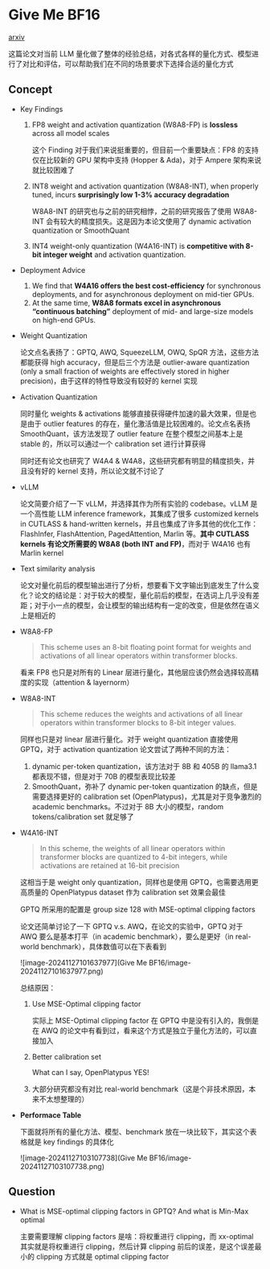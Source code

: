 # Give Me BF16

[arxiv](https://arxiv.org/abs/2411.02355)

这篇论文对当前 LLM 量化做了整体的经验总结，对各式各样的量化方式、模型进行了对比和评估，可以帮助我们在不同的场景要求下选择合适的量化方式

## Concept

- Key Findings

  1. FP8 weight and activation quantization (W8A8-FP) is **lossless** across all model scales

     这个 Finding 对于我们来说挺重要的，但目前一个重要缺点：FP8 的支持仅在比较新的 GPU 架构中支持 (Hopper & Ada)，对于 Ampere 架构来说就比较困难了

  2. INT8 weight and activation quantization (W8A8-INT), when properly tuned, incurs **surprisingly low 1-3% accuracy degradation**

     W8A8-INT 的研究也与之前的研究相悖，之前的研究报告了使用 W8A8-INT 会有较大的精度损失。这是因为本论文使用了 dynamic activation quantization or SmoothQuant

  3. INT4 weight-only quantization (W4A16-INT) is **competitive with 8-bit integer weight** and activation quantization.

- Deployment Advice

  1. We find that **W4A16 offers the best cost-efficiency** for synchronous deployments, and for asynchronous deployment on mid-tier GPUs.
  2.  At the same time, **W8A8 formats excel in asynchronous “continuous batching”** deployment of mid- and large-size models on high-end GPUs.

- Weight Quantization

  论文点名表扬了：GPTQ, AWQ, SqueezeLLM, OWQ, SpQR 方法，这些方法都能获得 high accuracy，但是后三个方法是 outlier-aware quantization (only a small fraction of weights are effectively stored in higher precision)，由于这样的特性导致没有较好的 kernel 实现

- Activation Quantization

  同时量化 weights & activations 能够直接获得硬件加速的最大效果，但是也是由于 outlier features 的存在，量化激活值是比较困难的。论文点名表扬 SmoothQuant，该方法发现了 outlier feature 在整个模型之间基本上是 stable 的，所以可以通过一个 calibration set 进行计算获得

  同时还有论文也研究了 W4A4 & W4A8，这些研究都有明显的精度损失，并且没有好的 kernel 支持，所以论文就不讨论了

- vLLM

  论文简要介绍了一下 vLLM，并选择其作为所有实验的 codebase。vLLM 是一个高性能 LLM inference framework，其集成了很多 customized kernels in CUTLASS & hand-written kernels，并且也集成了许多其他的优化工作：FlashInfer, FlashAttention, PagedAttention, Marlin 等。**其中 CUTLASS kernels 有论文所需要的 W8A8 (both INT and FP)**，而对于 W4A16 也有 Marlin kernel

- Text similarity analysis

  论文对量化前后的模型输出进行了分析，想要看下文字输出到底发生了什么变化？论文的结论是：对于较大的模型，量化前后的模型，在选词上几乎没有差距；对于小一点的模型，会让模型的输出结构有一定的改变，但是依然在语义上是相近的

- W8A8-FP

  > This scheme uses an 8-bit floating point format for weights and activations of all linear operators within transformer blocks.

  看来 FP8 也只是对所有的 Linear 层进行量化，其他层应该仍然会选择较高精度的实现（attention & layernorm）

- W8A8-INT

  > This scheme reduces the weights and activations of all linear operators within transformer blocks to 8-bit integer values.

  同样也只是对 linear 层进行量化。对于 weight quantization 直接使用 GPTQ，对于 activation quantization 论文尝试了两种不同的方法：

  1. dynamic per-token quantization，该方法对于 8B 和 405B 的 llama3.1 都表现不错，但是对于 70B 的模型表现比较差
  2. SmoothQuant，弥补了 dynamic per-token quantization 的缺点，但是需要选择更好的 calibration set (OpenPlatypus)，尤其是对于竞争激烈的 academic benchmarks。不过对于 8B 大小的模型，random tokens/calibration set 就足够了

- W4A16-INT

  > In this scheme, the weights of all linear operators within transformer blocks are quantized to 4-bit integers, while activations are retained at 16-bit precision

  这相当于是 weight only quantization，同样也是使用 GPTQ，也需要选用更高质量的 OpenPlatypus dataset 作为 calibration set 效果会最佳

  GPTQ 所采用的配置是 group size 128 with MSE-optimal clipping factors

  论文还简单讨论了一下 GPTQ v.s. AWQ，在论文的实验中，GPTQ 对于 AWQ 要么是基本打平（in academic benchmark），要么是更好（in real-world benchmark），具体数值可以在下表看到

  ![image-20241127101637977](Give Me BF16/image-20241127101637977.png)

  总结原因：

  1. Use MSE-Optimal clipping factor

     实际上 MSE-Optimal clipping factor 在 GPTQ 中是没有引入的，我倒是在 AWQ 的论文中有看到过，看来这个方式是独立于量化方法的，可以直接加入

  2. Better calibration set

     What can I say, OpenPlatypus YES!

  3. 大部分研究都没有对比 real-world benchmark（这是个非技术原因，本来不太想整理的）

- **Performace Table**

  下面就将所有的量化方法、模型、benchmark 放在一块比较下，其实这个表格就是 key findings 的具体化

  ![image-20241127103107738](Give Me BF16/image-20241127103107738.png)

## Question

- What is MSE-optimal clipping factors in GPTQ? And what is Min-Max optimal

  主要需要理解 clipping factors 是啥：将权重进行 clipping，而 xx-optimal 其实就是将权重进行 clipping，然后计算 clipping 前后的误差，是这个误差最小的 clipping 方式就是 optimal clipping factor 